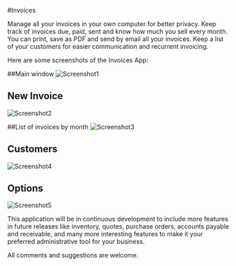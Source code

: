 #Invoices

Manage all your invoices in your own computer for better privacy. Keep track of invoices due, paid, sent and know how much you sell every month. You can print, save as PDF and send by email all your invoices. Keep a list of your customers for easier communication and recurrent invoicing.

Here are some screenshots of the Invoices App:

##Main window
![Screenshot1](https://raw.githubusercontent.com/kuyawa/Invoices/master/Screenshots/screenshot1.jpg)

## New Invoice
![Screenshot2](screenshot2.jpg)

##List of invoices by month
![Screenshot3](screenshot3.jpg)

## Customers
![Screenshot4](screenshot4.jpg)

## Options
![Screenshot5](screenshot5.jpg)


This application will be in continuous development to include more features in future releases like inventory, quotes, purchase orders, accounts payable and receivable, and many more interesting features to make it your preferred administrative tool for your business.

All comments and suggestions are welcome.
